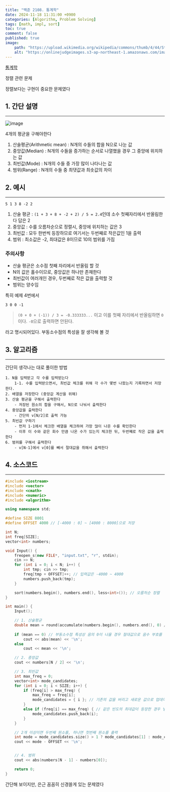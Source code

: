 ```yaml
---
title: "백준 2108. 통계학"
date: 2024-11-18 11:31:00 +0900
categories: [Algorithm, Problem Solving]  
tags: [math, impl, sort]    
toc: true
comment: false
published: true
image:
    path: "https://upload.wikimedia.org/wikipedia/commons/thumb/4/44/Standard_Normal_Distribution.png/1200px-Standard_Normal_Distribution.png"
    alt: "https://onlinejudgeimages.s3-ap-northeast-1.amazonaws.com/images/boj-og.png"
---
```


[통계학](https://www.acmicpc.net/problem/2108)

정렬 관련 문제

정렬보다는 구현이 중요한 문제였다

## 1. 간단 설명
---

![image](https://github.com/user-attachments/assets/86ae0f67-f34c-4bca-832e-a6db1b7265a0)

4개의 평균을 구해야한다

1. 산술평균(Arithmetic mean) : N개의 수들의 합을 N으로 나눈 값
2. 중앙값(Median) : N개의 수들을 증가하는 순서로 나열했을 경우 그 중앙에 위치하는 값
3. 최빈값(Mode) : N개의 수들 중 가장 많이 나타나는 값
4. 범위(Range) : N개의 수들 중 최댓값과 최솟값의 차이

## 2. 예시 
---

`5 1 3 8 -2 2`

1. 산술 평균 : `(1 + 3 + 8 + -2 + 2) / 5 = 2.4`인데 소수 첫째자리에서 반올림한다 답은 2
2. 중앙값 : 수를 오름차순으로 정렬시, 중앙에 위치하는 값은 3
3. 최빈값 : 모두 한번씩 등장하므로 여기서는 두번째로 작은값인 1을 출력
4. 범위 : 최소값은 -2, 최대값은 8이므로 10의 범위를 가짐

### 주의사항

- 산술 평균은 소수점 첫째 자리에서 반올림 할 것
- N의 값은 홀수이므로, 중앙값은 하나만 존재한다
- 최빈값이 여러개인 경우, 두번째로 작은 값을 출력할 것
- 범위는 양수임

특히 예제 4번에서 

`3 0 0 -1`

> `(0 + 0 + (-1)) / 3 = -0.333333...` 이고 이를 첫째 자리에서 반올림하면 `0`이다. `-0`으로 출력하면 안된다.

라고 명시되어있다. 부동소수점의 특성을 잘 생각해 볼 것

## 3. 알고리즘
---

간단히 생각나는 대로 풀이한 방법

```
1. N을 입력받고 각 수를 입력받는다
	1-1. 수를 입력받으면서, 최빈값 체크를 위해 각 수가 몇번 나왔는지 기록하면서 저장한다.
2. 배열을 저장한다 (중앙값 계산을 위해)
3. 산술 평균을 구해서 출력한다
	- 저장된 원소의 합을 구해서, N으로 나눠서 출력한다
4. 중앙값을 출력한다
	- 간단히 v[N/2]로 출력 가능
5. 최빈값 구하기
	- 먼저 1-1에서 체크한 배열을 체크하여 가장 많이 나온 수를 확인한다
	- 이후 이 수와 같은 회수 만큼 나온 수가 있는지 체크한 뒤, 두번쨰로 작은 값을 출력한다
6. 범위를 구해서 출력한다
	- v[N-1]에서 v[0]를 빼서 절대값을 취해서 출력한다
``` 

## 4. 소스코드
---

```cpp
#include <iostream>
#include <vector>
#include <cmath>
#include <numeric>
#include <algorithm>

using namespace std;

#define SIZE 8001
#define OFFSET 4000 // [-4000 : 0] ~ [4000 : 8000]으로 저장

int N;
int freq[SIZE];
vector<int> numbers;

void Input() {
	freopen_s(new FILE*, "input.txt", "r", stdin);
	cin >> N;
	for (int i = 0; i < N; i++) {
		int tmp; cin >> tmp; 
		freq[tmp + OFFSET]++; // 입력값은 -4000 ~ 4000
 		numbers.push_back(tmp);
	}

	sort(numbers.begin(), numbers.end(), less<int>()); // 오름차순 정렬
}

int main() {
	Input();

	// 1. 산술평균
	double mean = round(accumulate(numbers.begin(), numbers.end(), 0) / double(N));
	
	if (mean == 0) // 부동소수점 특성상 음의 0이 나올 경우 절대값으로 음수 부호를 떼준다
		cout << abs(mean) << '\n';
	else
		cout << mean << '\n';

	// 2. 중앙값
	cout << numbers[N / 2] << '\n';

	// 3. 최빈값
	int max_freq = 0;
	vector<int> mode_candidates; 
	for (int i = 0; i < SIZE; i++) {
		if (freq[i] > max_freq) {
			max_freq = freq[i];
			mode_candidates = { i }; // 기존의 값을 버리고 새로운 값으로 업데이트
		}
		else if (freq[i] == max_freq) { // 같은 빈도의 최대값이 등장한 경우 넣음
			mode_candidates.push_back(i);
		}
	}

	// 2개 이상이면 두번째 원소를, 하나면 첫번째 원소를 출력
	int mode = mode_candidates.size() > 1 ? mode_candidates[1] : mode_candidates[0];
	cout << mode - OFFSET << '\n';


	// 4. 범위
	cout << abs(numbers[N - 1] - numbers[0]);

	return 0;
}
```

간단해 보이지만, 은근 꼼꼼히 신경쓸게 있는 문제였다 